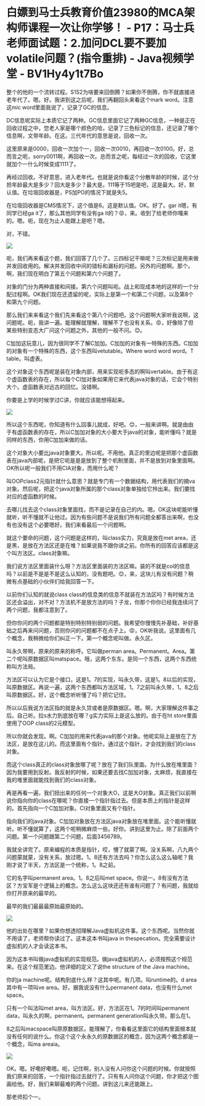 # 白嫖到马士兵教育价值23980的MCA架构师课程一次让你学够！ - P17：马士兵老师面试题：2.加问DCL要不要加volatile问题？(指令重排) - Java视频学堂 - BV1Hy4y1t7Bo

整个的他的一个流转过程。S1S2为啥要来回倒腾？如果你不倒腾，你不就直接进老年代了。嗯。好。我讲到这之后呢，我们再翻回头来看这个mark word。注意这mic word里面我说了，记录了GC的信息。

DC信息呢实际上本质它记了两种。GC信息里面它记了两种GC信息，一种是正在回收过程之中，您老人家是哪个颜色的哈，记录了三色标记的信息，还记录了哪个信息啊，文带年龄。在这。三代年代的意思是说，回收一次。

这里原来是0000，回收一次加个一，回收一次0010，再回收一次0100。好，总而言之呃，sorry0011啊，再回收一次。总而言之呢，每经过一次的回收，它这里就加个一什么时候变成1111了。

再经过回收。不好意思，进入老年代。也就是说你看这个分散年龄的时候，这个分担年龄最大是多少？回大是多少？最大是。111等于15吧是吧，这是最大。好，默认值。在垃圾回收器是，PS加PO的情况下就是失5。

在垃圾回收器是CMS情况下，这个值是6。这是默认值。OK。好了。gar it嗯，有同学已经ga it了，那么其他同学有没有ga it的？😡，来。收到了给老师你嘎来的。嗯。呃，现在为止人能跟上是吧？嗯。

对，不错。

![](img/a90a4fb458246dda83a3b9464fa6019b_1.png)

呃，我们再来看这个题，我们回答了几个了。三四标记干嘛呢？三次标记是用来做并发回收用的。解决并发回收中间的错标和漏标的问题。另外的问题啊。那个。啊，我们现在明白了第五个问题和第六个问题了。

对象的门分为两种直接和间接。第六个问题叫呃。战上和现成本地的这样的一个分配过程啊。OK我们现在还遗留的呢，实际上是第一个和第二个问题，以及第8个和第九个问题。

那么我们来来看这个我们先来看这个第八个问题吧。这个问题啊大家听我说啊，这问题呢。呃，我讲一遍。能理解就理解，理解不了也没有关系。😡，好像除了但某些特别变态大厂问这个问题之外，其他的一般不问。😊。

C加加这玩意儿，因为很同学不了解C加加。C加加的对象有一特殊的东西。C加加的对象有一个特殊的东西，这个东西叫vetutable。Where word word word。T table。叫虚表。

这个对象这个东西呢是装在对象内部，用来实现呃多态的啊叫vertable。由于有这个虚函数表的存在，所以每个CI加对象如果用它来代表java对象的话，它会个特别大个。虚函数表对远古的回忆。没错啊。

你要是上学的时候学过C讲，你就应该能想得起来。

![](img/a90a4fb458246dda83a3b9464fa6019b_3.png)

所以这个东西呢，你知道有什么回事儿就成，好吧。😊，一般来讲啊。就是由由于有虚函数表的存在，所以C加加对象的大小要大于java的对象，能听懂吗？就是同样的东西，你用C加加来做的话。

这个对象大小要比java对象要大。所以呢。不用他。真正的里边呢是把那个虚函数表在java内部呢，是把它呃是是是放到了整个机制里面，并不是放到对象里面啊。OK所以呢一般我们不用CIA对象，而用什么呢？

叫OOPclass2元指针就什么意思？就是专门有一个数据结构，用代表我们的摘va对象。然后呢，把这个java对象所属的那个class对象单独给它拎出来。我们要找对应的虚函数的时候。

去哪儿找去这个class对象里面找，而不是记录在自己的内。嗯。OK这块呢能听懂就听，听不懂就不让他过。因为有些问题不是说我们所有问题全都答出来啊，也没有也没有这个必要嗯好。我们来看最后一个问题啊。

就这个要命的问题，这个问题是这样的，叫class实力，究竟是放在met area，还是黑，是放在方法区还是在堆？如果说我不跟你讲之前。你所有的回答应该都是这个叫方法区。class对象嘛。

我们说方法区里面装什么呀？方法区里面装的方法区嘛。装的不就是col的信息吗？以前是不是是不是这么认知的，没有题吧。😊，来，这块儿有没有问题？稍微有点基础的小伙伴们给我回答一下。

以前你们认知的就说class class的信息类的信息不就装在方法区吗？有时候方法区还会溢出，对不对？方法机不是放方法的吗？子龙，你那个你你已经我连续问了两个问题，我都注意到了。

但你你问的两个问题都是特别特别特别弱的问题。我希望你慢慢先补基础，补好基础之后再来问问题，否则你问的问题都不在点子上。😡，OK听我说。这里面有几个概念，我稍微给你们纠正一下。第一个概念呢叫做。永久区。

叫永久带啊，原来的原来的称呼。它叫做perman area。Permanent。Area。第二个呢叫原数据区叫matspace。哦，这两个东东。是同一个东西，这两个东西统称叫方法局。

方法区可以认为它是个接口，这是1。7的实现，叫永久带，这是1。8以后的实现，叫原数据区。再说一遍，这两个东西都叫方法区域，1。7之前叫永久带，1。8之后叫原数据区。好，这个概念听听懂了吗？把它记住。

所以以后我说方法区指的就是永久贷或者是原数据区。嗯。啊，大家理解这件事之后。自己听。拉s水力到底放在哪？g实力实际上是这么放的。由于在ht store里面使用了OOP class的2元模型。

所以你就会发现。啊。C加加的用来代表java的那个对象。他呢实际上是放在了方法区，是放在这儿的。而这里面有个指针。通过这个指针，才会找到我们的class对象。

而这个class真正的class对象放哪了呢？放在了我们队里面。为什么放在堆里面？因为我要用到反射。我反射的时候，如果还要去找C加加对象，太麻烦，我直接在我的堆里面就能找到我们的class对象。

再是再看一遍，我们扭出来的任何一个对象大O，这是大O对象。真正我们以前啊说你指向你的class在哪呢？你直接一个指针指过去。但是本质上的指针是这样的。首先指向一个C加加对象。CI对象里面又有个指针。

指向我们的java对象。C加加对象放在方法区java对象放在堆里面。这个能听懂就听。听不懂就算了，这两个呢稍微麻烦一些。好你。讲到这里为止。除了前面两个问题。第一个问题跟第二个问题，后面3456789。

我就全讲完了。原来编程的本质是指针，哎，懵了就蒙了啊。没关系啊，八九两个问题蒙就蒙，没有关系，放过嗯。1。8还有方法去吗？你怎么这么这么轴呢？我刚才说了半天，方法区是一个统称，1。8之前。

它的名字叫permanent area。1。8之后叫met space。你说一。8有没有方法区？方宝军是个逻辑上的概念。怎么这么这块还还有谁有问题了？有问题，我就给你打开原来的最早的。

最早的我们最最最原始最原始的。

![](img/a90a4fb458246dda83a3b9464fa6019b_5.png)

他的出处在哪里？如果你想透彻理解Java虚拟机这件事。这个东西呢。当然你就不用读了，老师帮你读过了。这本这本书叫java in thespecation。完全需要设计虚拟机的人才会读这本书。

因为这本书叫做java虚拟机的实现规范。做java虚拟机的人，必须按照这个规范来。在这个规范里边。他详细的定义了说the structure of the Java machine。

你的ja machine呢。结构到底什么样？这其中呢。有几项。叫runtime的。d area其中有一项叫ve area。好。据我说没有什么permanent data，也没有什么met space。

只有一个叫法叫met area，叫方法区。好，方法区在1。7的时间叫permanent data，叫永久的啊，permanent。permanent generation叫永久带。那么在1。

8之后叫macspace叫原原数据区。能理解了，你看看这里面它的结构里面根本就没有任何的说什么。你这个这个永永久的原数据区的概念，因为这两个概念都是一个概念，叫ma areaia。



![](img/a90a4fb458246dda83a3b9464fa6019b_7.png)

OK。嗯。好嘞好嘞嗯。呃，记住啊，别人没有人问你这个问题的时候。你就按照我们原来的回答，一个指针指过去就行了。只有有人问你这个问题，你才把这个图画给他。好，我们来聊最难的两个问题。讲到这儿来还能跟上。

那老师扣个一。